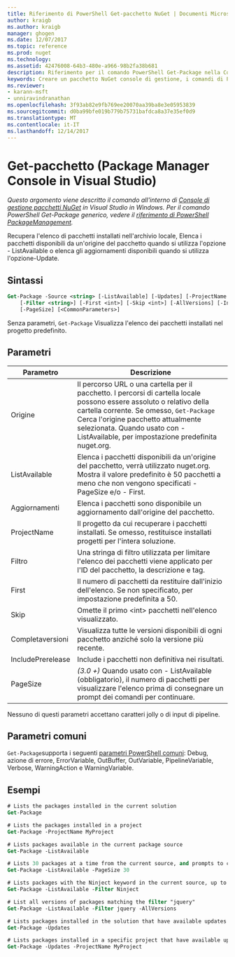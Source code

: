 ```yaml
---
title: Riferimento di PowerShell Get-pacchetto NuGet | Documenti Microsoft
author: kraigb
ms.author: kraigb
manager: ghogen
ms.date: 12/07/2017
ms.topic: reference
ms.prod: nuget
ms.technology: 
ms.assetid: 42476008-64b3-480e-a966-98b2fa38b681
description: Riferimento per il comando PowerShell Get-Package nella Console di gestione pacchetti NuGet in Visual Studio.
keywords: Creare un pacchetto NuGet console di gestione, i comandi di Powershell di NuGet, riferimento di Powershell di NuGet, Get-Package
ms.reviewer:
- karann-msft
- unniravindranathan
ms.openlocfilehash: 3f93ab82e9fb769ee20070aa39ba8e3e05953839
ms.sourcegitcommit: d0ba99bfe019b779b75731bafdca8a37e35ef0d9
ms.translationtype: MT
ms.contentlocale: it-IT
ms.lasthandoff: 12/14/2017
---
```

# <a name="get-package-package-manager-console-in-visual-studio"></a>Get-pacchetto (Package Manager Console in Visual Studio)

*Questo argomento viene descritto il comando all'interno di [Console di gestione pacchetti NuGet](Package-Manager-Console.md) in Visual Studio in Windows. Per il comando PowerShell Get-Package generico, vedere il [riferimento di PowerShell PackageManagement](https://docs.microsoft.com/powershell/module/packagemanagement/?view=powershell-6).*

Recupera l'elenco di pacchetti installati nell'archivio locale, Elenca i pacchetti disponibili da un'origine del pacchetto quando si utilizza l'opzione - ListAvailable o elenca gli aggiornamenti disponibili quando si utilizza l'opzione-Update.

## <a name="syntax"></a>Sintassi

```ps
Get-Package -Source <string> [-ListAvailable] [-Updates] [-ProjectName <string>]
    [-Filter <string>] [-First <int>] [-Skip <int>] [-AllVersions] [-IncludePrerelease]
    [-PageSize] [<CommonParameters>]
```

Senza parametri, `Get-Package` Visualizza l'elenco dei pacchetti installati nel progetto predefinito.

## <a name="parameters"></a>Parametri

| Parametro | Descrizione |
| --- | --- |
| Origine | Il percorso URL o una cartella per il pacchetto. I percorsi di cartella locale possono essere assoluto o relativo della cartella corrente. Se omesso, `Get-Package` Cerca l'origine pacchetto attualmente selezionata. Quando usato con - ListAvailable, per impostazione predefinita nuget.org. |
| ListAvailable | Elenca i pacchetti disponibili da un'origine del pacchetto, verrà utilizzato nuget.org. Mostra il valore predefinito è 50 pacchetti a meno che non vengono specificati - PageSize e/o - First. |
| Aggiornamenti | Elenca i pacchetti sono disponibile un aggiornamento dall'origine del pacchetto. |
| ProjectName | Il progetto da cui recuperare i pacchetti installati. Se omesso, restituisce installati progetti per l'intera soluzione. |
| Filtro | Una stringa di filtro utilizzata per limitare l'elenco dei pacchetti viene applicato per l'ID del pacchetto, la descrizione e tag. |
| First | Il numero di pacchetti da restituire dall'inizio dell'elenco. Se non specificato, per impostazione predefinita a 50. |
| Skip | Omette il primo &lt;int&gt; pacchetti nell'elenco visualizzato.  |
| Completaversioni | Visualizza tutte le versioni disponibili di ogni pacchetto anziché solo la versione più recente. |
| IncludePrerelease | Include i pacchetti non definitiva nei risultati. |
| PageSize | *(3.0 +)*  Quando usato con - ListAvailable (obbligatorio), il numero di pacchetti per visualizzare l'elenco prima di consegnare un prompt dei comandi per continuare. |

Nessuno di questi parametri accettano caratteri jolly o di input di pipeline.

## <a name="common-parameters"></a>Parametri comuni

`Get-Package`supporta i seguenti [parametri PowerShell comuni](http://go.microsoft.com/fwlink/?LinkID=113216): Debug, azione di errore, ErrorVariable, OutBuffer, OutVariable, PipelineVariable, Verbose, WarningAction e WarningVariable.

## <a name="examples"></a>Esempi

```ps
# Lists the packages installed in the current solution
Get-Package

# Lists the packages installed in a project
Get-Package -ProjectName MyProject

# Lists packages available in the current package source
Get-Package -ListAvailable

# Lists 30 packages at a time from the current source, and prompts to continue if more are available
Get-Package -ListAvailable -PageSize 30

# Lists packages with the Ninject keyword in the current source, up to 50
Get-Package -ListAvailable -Filter Ninject

# List all versions of packages matching the filter "jquery"
Get-Package -ListAvailable -Filter jquery -AllVersions

# Lists packages installed in the solution that have available updates
Get-Package -Updates

# Lists packages installed in a specific project that have available updates
Get-Package -Updates -ProjectName MyProject
```

